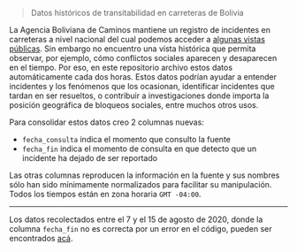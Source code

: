 > Datos históricos de transitabilidad en carreteras de Bolivia 

La Agencia Boliviana de Caminos mantiene un registro de incidentes en carreteras a nivel nacional del cual podemos acceder a [algunas vistas públicas](http://transitabilidad.abc.gob.bo/mapa). Sin embargo no encuentro una vista histórica que permita observar, por ejemplo, cómo conflictos sociales aparecen y desaparecen en el tiempo. Por eso, en este repositorio archivo estos datos automáticamente cada dos horas. Estos datos podrían ayudar a entender incidentes y los fenómenos que los ocasionan, identificar incidentes que tardan en ser resueltos, o contribuir a investigaciones donde importa la posición geográfica de bloqueos sociales, entre muchos otros usos. 

Para consolidar estos datos creo 2 columnas nuevas:

- `fecha_consulta` indica el momento que consulto la fuente
- `fecha_fin` indica el momento de consulta en que detecto que un incidente ha dejado de ser reportado

Las otras columnas reproducen la información en la fuente y sus nombres sólo han sido mínimamente normalizados para facilitar su manipulación. Todos los tiempos están en zona horaria `GMT -04:00`. 

---

Los datos recolectados entre el 7 y el 15 de agosto de 2020, donde la columna `fecha_fin` no es correcta por un error en el código, pueden ser encontrados [acá](https://github.com/mauforonda/transitabilidad-bolivia/blob/master/update/20200807_20200815.csv). 


